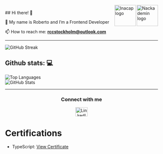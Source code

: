 
<img src="https://encrypted-tbn0.gstatic.com/images?q=tbn:ANd9GcQ916AbtxNDIDG-UdT7AkVp_Rwrtio4PAqc-g&s" width ="70" height="70" alt="Nackademin logo" align="right">
<img src="https://digital.inacap.cl/recursos/inacap-liferay/img/logo-footer.png" width ="70" height="70" alt="Inacap logo" align="right">

<br>
## Hi there! 👋

🌱 My name is Roberto and I’m a Frontend Developer

📫 How to reach me: **rccstockholm@outlook.com**

---

<img src="https://github-readme-streak-stats.herokuapp.com/?user=Robbhedonic&theme=nightowl" alt="GitHub Streak" />

## Github stats: 💻

<img src="https://github-readme-stats.vercel.app/api/top-langs?username=Robbhedonic&show_icons=true&locale=en&layout=compact&theme=nightowl" alt="Top Languages" />
<br/>
<img src="https://github-readme-stats.vercel.app/api?username=Robbhedonic&show_icons=true&locale=en&layout=compact&theme=nightowl" alt="GitHub Stats" />

---

<h3 align="center">Connect with me</h3>

<p align="center">
  <a href="https://www.linkedin.com/in/roberto-c-0344b118a/" target="_blank">
    <img src="https://raw.githubusercontent.com/rahuldkjain/github-profile-readme-generator/master/src/images/icons/Social/linked-in-alt.svg" alt="LinkedIn" height="30" width="40" />
  </a>
</p>

# Certifications


- TypeScript: [View Certificate](https://res.cloudinary.com/dbfn5lnvx/image/authenticated/s--EbB5EwDr--/v1744012034/certificates/typescript/robertohernancarcamocolivoro-8570.pdf)



